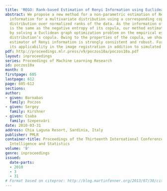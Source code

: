 ```yaml
---
title: 'REGO: Rank-based Estimation of Renyi Information using Euclidean Graph Optimization'
abstract: We propose a new method for a non-parametric estimation of Renyi and Shannon
  information for a multivariate distribution using a corresponding copula, a multivariate
  distribution over normalized ranks of the data. As the information of the distribution
  is the same as the negative entropy of its copula, our method estimates this information
  by solving a Euclidean graph optimization problem on the empirical estimate of the
  distribution’s copula. Owing to the properties of the copula, we show that the resulting
  estimator of Renyi information is strongly consistent and robust. Further, we demonstrate
  its applicability in the image registration in addition to simulated experiments.
pdf: http://proceedings.mlr.press/v9/poczos10a/poczos10a.pdf
layout: inproceedings
series: Proceedings of Machine Learning Research
id: poczos10a
month: 0
firstpage: 605
lastpage: 612
page: 605-612
sections: 
author:
- given: Barnabas
  family: Poczos
- given: Sergey
  family: Kirshner
- given: Csaba
  family: Szepesvári
date: 2010-03-31
address: Chia Laguna Resort, Sardinia, Italy
publisher: PMLR
container-title: Proceedings of the Thirteenth International Conference on Artificial
  Intelligence and Statistics
volume: '9'
genre: inproceedings
issued:
  date-parts:
  - 2010
  - 3
  - 31
# Format based on citeproc: http://blog.martinfenner.org/2013/07/30/citeproc-yaml-for-bibliographies/
---
```

